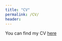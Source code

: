 ```yaml
---
title: "CV"
permalink: /CV/
header:
---
```


You can find my CV [here](https://drive.google.com/open?id=1L0TRE9URmq8475PvVugQxpiMC4ZSaQL2)



